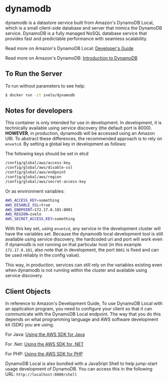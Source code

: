 # dynamodb

dynamodb is a datastore service built from Amazon's DynamoDB Local, which is a small client-side database and server that mimics the DynamoDB service. DynamoDB is a fully managed NoSQL database service that provides fast and predictable performance with seamless scalability.

Read more on Amazon's DynamoDB Local: [Developer's Guide](http://docs.aws.amazon.com/amazondynamodb/latest/developerguide/Tools.DynamoDBLocal.html)

Read more on Amazon's DynamoDB: [Introduction to DynamoDB](http://docs.aws.amazon.com/amazondynamodb/latest/developerguide/Introduction.html)

## To Run the Server

To run without parameters to see help:

```bash
$ docker run -it zvelo/dynamodb
```

## Notes for developers

This container is only intended for use in development. In development, it is technically available using service discovery (the default port is 8000). **HOWEVER**, in production, dynamodb will be accessed using an Amazon URI. To abstract these differences, the recommended approach is to rely on `envetcd`. By setting a global key in development as follows:

The following keys should be set in etcd

```bash
/config/global/aws/access-key
/config/global/aws/disable-ssl
/config/global/aws/endpoint
/config/global/aws/region
/config/global/aws/secret-access-key
```

Or as environment variables:

```bash
AWS_ACCESS_KEY=something
AWS_DISABLE_SSL=true
AWS_ENDPOINT=172.17.8.101:8001
AWS_REGION=zvelo
AWS_SECRET_ACCESS_KEY=something
```

With this key set, using `envetcd`, any service in the development cluster will have the variables set. Because the dynamodb local development tool is still available using service discovery, the hardcoded uri and port will work even if dynamodb is not running on that particular host (in this example `172.17.8.101`, also note that in development, the port `8001` is fixed and can be used reliably in the config value).

This way, in production, services can still rely on the variables existing even when dynamodb is not running within the cluster and available using service discovery.

## Client Objects

In reference to Amazon's Development Guide, To use DynamoDB Local with an application program, you need to configure your client so that it can communicate with the DynamoDB Local endpoint. The way that you do this depends on what programming language and AWS software development kit (SDK) you are using.

For Java: [Using the AWS SDK for Java](http://docs.aws.amazon.com/amazondynamodb/latest/developerguide/AboutJava.html)

For .Net: [Using the AWS SDK for .NET](http://docs.aws.amazon.com/amazondynamodb/latest/developerguide/UsingAWSsdkForDotNet.html)

For  PHP: [Using the AWS SDK for PHP](http://docs.aws.amazon.com/amazondynamodb/latest/developerguide/UsingAWSSDK.html)

DynamoDB Local is also bundled with a JavaSript Shell to help jump-start usage development of DynamoDB. You can access this in the following URL: `http://localhost:8000/shell`
